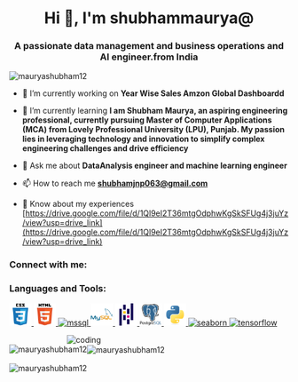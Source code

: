 <h1 align="center">Hi 👋, I'm shubhammaurya@</h1>
<h3 align="center">A passionate data management and business operations and AI engineer.from India</h3>

<p align="left"> <img src="https://komarev.com/ghpvc/?username=mauryashubham12&label=Profile%20views&color=0e75b6&style=flat" alt="mauryashubham12" /> </p>

- 🔭 I’m currently working on **Year Wise Sales Amzon Global Dashboardd**

- 🌱 I’m currently learning **I am Shubham Maurya, an aspiring engineering professional, currently pursuing Master of Computer Applications (MCA) from Lovely Professional University (LPU), Punjab. My passion lies in leveraging technology and innovation to simplify complex engineering challenges and drive efficiency**

- 💬 Ask me about **DataAnalysis engineer and machine learning engineer**

- 📫 How to reach me **shubhamjnp063@gmail.com**

- 📄 Know about my experiences [https://drive.google.com/file/d/1Ql9eI2T36mtgOdphwKgSkSFUg4j3juYz/view?usp=drive_link](https://drive.google.com/file/d/1Ql9eI2T36mtgOdphwKgSkSFUg4j3juYz/view?usp=drive_link)

<h3 align="left">Connect with me:</h3>
<p align="left">
</p>

<h3 align="left">Languages and Tools:</h3>
<p align="left"> <a href="https://www.w3schools.com/css/" target="_blank" rel="noreferrer"> <img src="https://raw.githubusercontent.com/devicons/devicon/master/icons/css3/css3-original-wordmark.svg" alt="css3" width="40" height="40"/> </a> <a href="https://www.w3.org/html/" target="_blank" rel="noreferrer"> <img src="https://raw.githubusercontent.com/devicons/devicon/master/icons/html5/html5-original-wordmark.svg" alt="html5" width="40" height="40"/> </a> <a href="https://www.microsoft.com/en-us/sql-server" target="_blank" rel="noreferrer"> <img src="https://www.svgrepo.com/show/303229/microsoft-sql-server-logo.svg" alt="mssql" width="40" height="40"/> </a> <a href="https://www.mysql.com/" target="_blank" rel="noreferrer"> <img src="https://raw.githubusercontent.com/devicons/devicon/master/icons/mysql/mysql-original-wordmark.svg" alt="mysql" width="40" height="40"/> </a> <a href="https://pandas.pydata.org/" target="_blank" rel="noreferrer"> <img src="https://raw.githubusercontent.com/devicons/devicon/2ae2a900d2f041da66e950e4d48052658d850630/icons/pandas/pandas-original.svg" alt="pandas" width="40" height="40"/> </a> <a href="https://www.postgresql.org" target="_blank" rel="noreferrer"> <img src="https://raw.githubusercontent.com/devicons/devicon/master/icons/postgresql/postgresql-original-wordmark.svg" alt="postgresql" width="40" height="40"/> </a> <a href="https://www.python.org" target="_blank" rel="noreferrer"> <img src="https://raw.githubusercontent.com/devicons/devicon/master/icons/python/python-original.svg" alt="python" width="40" height="40"/> </a> <a href="https://seaborn.pydata.org/" target="_blank" rel="noreferrer"> <img src="https://seaborn.pydata.org/_images/logo-mark-lightbg.svg" alt="seaborn" width="40" height="40"/> </a> <a href="https://www.tensorflow.org" target="_blank" rel="noreferrer"> <img src="https://www.vectorlogo.zone/logos/tensorflow/tensorflow-icon.svg" alt="tensorflow" width="40" height="40"/> </a> </p>
<img align="right" alt="coding" width="400" src="https://i0.wp.com/miro.medium.com/v2/resize:fit:700/1*oNQdz3-wTV8Uo_mainA8xA.gif?ssl=1&w=1024&resize=1024&ssl=1">

<p><img align="left" src="https://github-readme-stats.vercel.app/api/top-langs?username=mauryashubham12&show_icons=true&locale=en&layout=compact" alt="mauryashubham12" /></p>

<p>&nbsp;<img align="center" src="https://github-readme-stats.vercel.app/api?username=mauryashubham12&show_icons=true&locale=en" alt="mauryashubham12" /></p>

<p><img align="center" src="https://github-readme-streak-stats.herokuapp.com/?user=mauryashubham12&" alt="mauryashubham12" /></p>

